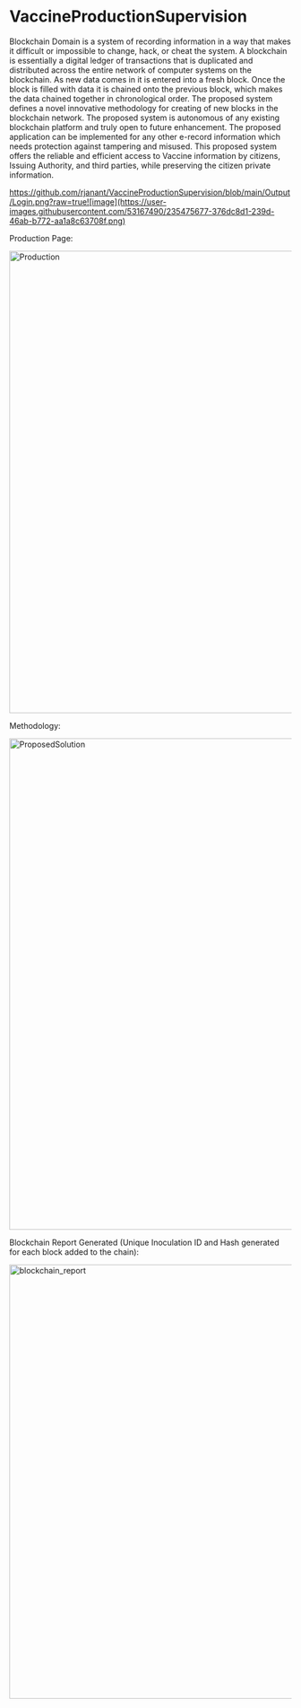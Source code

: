 # VaccineProductionSupervision
Blockchain Domain is a system of recording information in a way that makes it difficult or  impossible to change, hack, or cheat the system. A blockchain is essentially a digital ledger of transactions that is duplicated and distributed across the entire network of computer systems  on the blockchain. As new data comes in it is entered into a fresh block. Once the block is  filled with data it is chained onto the previous block, which makes the data chained together  in chronological order. The proposed system defines a novel innovative methodology for  creating of new blocks in the blockchain network. The proposed system is autonomous of any  existing blockchain platform and truly open to future enhancement. The proposed application  can be implemented for any other e-record information which needs protection against  tampering and misused. This proposed system offers the reliable and efficient access to  Vaccine information by citizens, Issuing Authority, and third parties, while preserving the  citizen private information. 

https://github.com/rjanant/VaccineProductionSupervision/blob/main/Output/Login.png?raw=true![image](https://user-images.githubusercontent.com/53167490/235475677-376dc8d1-239d-46ab-b772-aa1a8c63708f.png)

Production Page:



<img width="824" alt="Production" src="https://user-images.githubusercontent.com/53167490/235476012-435e5149-b875-4e43-9f09-3fa38e91e8a1.png">


Methodology: 



<img width="876" alt="ProposedSolution" src="https://user-images.githubusercontent.com/53167490/235476065-20d9fb93-df05-4eca-af0f-1cb3546c6696.png">

Blockchain Report Generated (Unique Inoculation ID and Hash generated for each block added to the chain):



<img width="774" alt="blockchain_report" src="https://user-images.githubusercontent.com/53167490/235476268-c5cfb281-d30e-4e00-abbc-d551404c2991.png">
